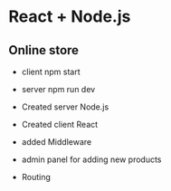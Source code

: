# React + Node.js

## Online store

- client npm start
- server npm run dev

- Created server Node.js
- Created client React
- added Middleware
- admin panel for adding new products
- Routing
